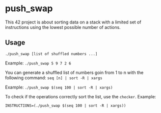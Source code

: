 # push_swap
This 42 project is about sorting data on a stack with a limited set of instructions using the lowest possible number of actions.

## Usage

```
./push_swap [list of shuffled numbers ...]
```
Example: `./push_swap 5 9 7 2 6`

You can generate a shuffled list of numbers goin from 1 to n with the following command: `seq [n] | sort -R | xargs`

Example: `./push_swap $(seq 100 | sort -R | xargs)`

To check if the operations correctly sort the list, use the `checker`.
Example:
```
INSTRUCTIONS=(./push_swap $(seq 100 | sort -R | xargs))
```
